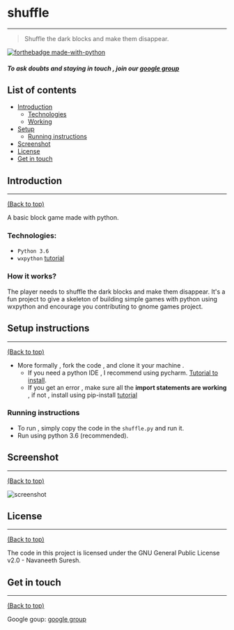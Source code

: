 # shuffle
---
> Shuffle the dark blocks and make them disappear.

[![forthebadge made-with-python](http://ForTheBadge.com/images/badges/made-with-python.svg)](https://www.python.org/) 


##### To ask doubts and staying in touch , join our [google group](https://groups.google.com/forum/#!forum/shuffle-devel/)


## List of contents

- [Introduction](#introduction)
  - [Technologies](#technologies)
  - [Working](#how-it-works)
- [Setup](#setup-instructions)
  - [Running instructions](#running-instructions)
- [Screenshot](#screenshot)
- [License](#license)
- [Get in touch](#get-in-touch)



## Introduction
---
[(Back to top)](#list-of-contents)

A basic block game made with python.

### Technologies:
- `Python 3.6`
- `wxpython` [tutorial](https://wxpython.org/pages/overview/index.html)

### How it works?
The player needs to shuffle the dark blocks and make them disappear. 
It's a fun project to give a skeleton of building simple games with python using wxpython and encourage you contributing to gnome games project.



## Setup instructions
---
[(Back to top)](#list-of-contents)

- More formally , fork the code , and clone it your machine .
  - If you need a python IDE , I recommend using pycharm. [Tutorial to install](https://www.youtube.com/watch?v=QzcaEELafkE).
  - If you get an error , make sure all the **import statements are working** , if not , install using pip-install [tutorial](https://www.youtube.com/watch?v=237dNNQhD3Q)


### Running instructions
- To run , simply copy the code in the `shuffle.py` and run it.
- Run using python 3.6 (recommended).



## Screenshot
---
[(Back to top)](#list-of-contents)

![screenshot](https://user-images.githubusercontent.com/30645315/49496988-49617100-f88d-11e8-99b0-e5f1cf560e91.png)


## License
---
[(Back to top)](#list-of-contents)

The code in this project is licensed under the GNU General Public License v2.0 - Navaneeth Suresh.


## Get in touch
---
[(Back to top)](#list-of-contents)

Google goup: [google group](https://groups.google.com/forum/#!forum/shuffle-devel/)
